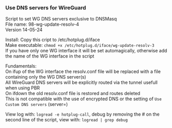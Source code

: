 ### Use DNS servers for WireGuard  

 Script to set WG DNS servers exclusive to DNSMasq  
 File name: 98-wg-update-resolv-4  
 Version 14-05-24
   
 Install: 
  Copy this cript to /etc/hotplug.d/iface  
  Make executable: `chmod +x /etc/hotplug.d/iface/wg-update-resolv-3`  
  If you have only one WG interface it will be set automagically, otherwise add the name of the WG interface in the script  
    
 Fundamentals:  
  On ifup of the WG interface the resolv.conf file will be replaced with a file containing only the WG DNS server(s)  
  All WireGuard DNS servers will be explicitly routed via the tunnel usefull when using PBR  
  On ifdown the old resolv.conf file is restored and routes deleted  
  This is not compatible with the use of encrypted DNS or the setting of `Use Custom DNS servers`  (server=)  

 View log with: `logread -e hotplug-call`, debug by removing the # on the second line of the script, view with: `logread | grep debug`


